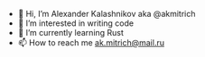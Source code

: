 - 👋 Hi, I’m Alexander Kalashnikov aka @akmitrich
- 👀 I’m interested in writing code
- 🌱 I’m currently learning Rust
- 📫 How to reach me ak.mitrich@mail.ru


